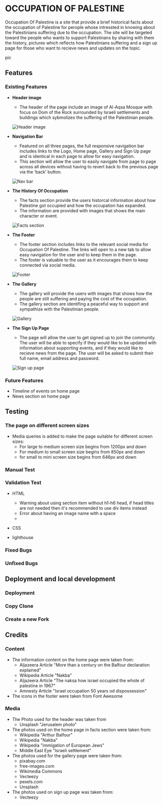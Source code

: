 # OCCUPATION OF PALESTINE

Occupation Of Palestine is a site that provide a brief historical facts about the occupation of Palestine for perople whose intressted in knowing about the Palestinians suffering due to the occupation. The site will be targeted toward the people who wants to support Palestinans by sharing with them the history, pictures which reflects how Palestinians suffering and a sign up page for those who want to recieve news and updates on the topic.


pic



## Features

### Existing Features

- __Header image__

    - The header of the page include an image of Al-Aqsa Mosque with focus on Dom of the Rock surrounded by Israeli settlements and buildings which sybmolizes the suffering of the Palestinian people.

    ![Header image](https://github.com/muadh-hudji/Portfolio1/blob/d4d2a1995d17185a28ea9eef1c167e5d598c4acb/assets/images/alaqsa-mosque.jpg)

- __Navigation Bar__

    - Featured on all three pages, the full responsive navigation bar includes links to the Logo, Home page, Gallery and Sign Up page and is identical in each page to allow for easy navigation.
    - This section will allow the user to easily navigate from page to page across all devices without having to revert back to the previous page via the ‘back’ button.

    ![Nav bar](https://github.com/muadh-hudji/Portfolio1/blob/d4d2a1995d17185a28ea9eef1c167e5d598c4acb/assets/images/nav-bar.PNG)

- __The History Of Occupation__

    - The facts section provide the users historcal information about how Palestine got occupied and how the occupation has expanded. 
    - The information are provided with images that shows the main character or event.

    ![Facts section](https://github.com/muadh-hudji/Portfolio1/blob/d4d2a1995d17185a28ea9eef1c167e5d598c4acb/assets/images/facts-section.PNG)

- __The Footer__

    - The footer section includes links to the relevant social media for Occupation Of Palestine. The links will open to a new tab to allow easy navigation for the user and to keep them in the page.
    - The footer is valuable to the user as it encourages them to keep connected via social media.

    ![Footer](https://github.com/muadh-hudji/Portfolio1/blob/d4d2a1995d17185a28ea9eef1c167e5d598c4acb/assets/images/footer.PNG)

- __The Gallery__

    - The gallery will provide the users with images that shows how the people are still suffering and paying the cost of the occupation.
    - The gallery section are identifing a peaceful way to support and sympathize with the Palestinian people.

    ![Gallery](https://github.com/muadh-hudji/Portfolio1/blob/d4d2a1995d17185a28ea9eef1c167e5d598c4acb/assets/images/gallery.PNG)

- __The Sign Up Page__

    - The page will allow the user to get signed up to join the community. The user will be able to specify if they would like to be updated with information about supporting events, and if they would like to recieve news from the page. The user will be asked to submit their full name, email address and password.

    ![Sign up page](https://github.com/muadh-hudji/Portfolio1/blob/d4d2a1995d17185a28ea9eef1c167e5d598c4acb/assets/images/sign-up.PNG)

### Future Features

- Timeline of events on home page
- News section on home page

## Testing

### The page on different screen sizes
- Media queries is added to make the page suitable for different screen sizes:
    - For large to medium screen size begins from 1200px and down
    - For medium to small screen size begins from 850px and down
    - for small to mini screen size begins from 646px and down 

### Manual Test


### Validation Test

- HTML
    - Warning about using section item without h1-h6 head, if head titles are not needed then it's recommended to use div items instead
    - Error about having an image name with a space
    - 

- CSS

- lighthouse

### Fixed Bugs

### Unfixed Bugs


## Deployment and local development

### Deployment

### Copy Clone

### Create a new Fork 


## Credits

### Content
- The information content on the home page were taken from:
    - Aljazeera Article "More than a century on the Balfour declaration explained"
    - Wikipedia Article "Nakba"
    - Aljazeera Article "The naksa how israel occupied the whole of palestine in 1967"
    - Amnesty Article "Israel occupation 50 years od dispossession"
- The icons in the footer were taken from Font Awesome

### Media
- The Photo used for the header was taken from
    - Unsplash "Jerusalem photo"
- The photos used on the home page in facts section were taken from:
    - Wikipedia "Arthur Balfour"
    - Wikipedia "Nakba"
    - Wikipedia "immigation of European Jews"
    - Middle East Eye "Israeli settlement"
- The photos used for the gallery page were taken from:
    - pixabay.com
    - free-images.com
    - Wikimedia Commons
    - Vecteezy
    - pexels.com
    - Unsplash
- The photos used on sign up page was taken from:
    - Vecteezy 